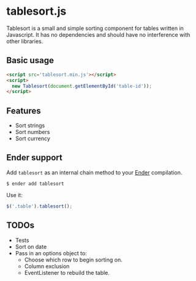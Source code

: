 # tablesort.js

Tablesort is a small and simple sorting component for tables written in Javascript. It has no dependencies and should have no interference with other libraries.

## Basic usage

```html
<script src='tablesort.min.js'></script>
<script>
  new Tablesort(document.getElementById('table-id'));
</script>
```

## Features

* Sort strings
* Sort numbers
* Sort currency 

## Ender support

Add `tablesort` as an internal chain method to your [Ender](http://ender.no.de) compilation.

    $ ender add tablesort

Use it:

``` js
$('.table').tablesort();
```

## TODOs

* Tests
* Sort on date
* Pass in an options object to:
  - Choose which row to begin sorting on.
  - Column exclusion
  - EventListener to rebuild the table.
